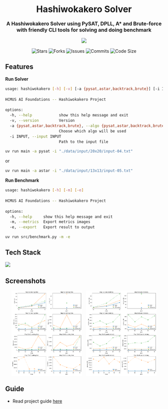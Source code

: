 <h1 align="center">Hashiwokakero Solver</h1>
<p align="center" style="font-size:16px"><strong>A Hashiwokakero Solver using PySAT, DPLL, A* and Brute-force with friendly CLI tools for solving and doing benchmark</strong></p>
<p align="center">  
  <img src="https://raw.githubusercontent.com/catppuccin/catppuccin/main/assets/palette/macchiato.png" width="400" />
</p>

<p align="center">
  <img alt="Stars" src="https://badgen.net/github/stars/yuran1811/hcmus-ai-foundations--hashiwokakero">
  <img alt="Forks" src="https://badgen.net/github/forks/yuran1811/hcmus-ai-foundations--hashiwokakero">
  <img alt="Issues" src="https://badgen.net/github/issues/yuran1811/hcmus-ai-foundations--hashiwokakero">
  <img alt="Commits" src="https://badgen.net/github/commits/yuran1811/hcmus-ai-foundations--hashiwokakero">
  <img alt="Code Size" src="https://img.shields.io/github/languages/code-size/yuran1811/hcmus-ai-foundations--hashiwokakero">
</p>

## Features

**Run Solver**

```bash
usage: hashiwokakero [-h] [-v] [-a {pysat,astar,backtrack,brute}] [-i INPUT]

HCMUS AI Foundations -- Hashiwokakero Project

options:
  -h, --help            show this help message and exit
  -v, --version         Version
  -a {pysat,astar,backtrack,brute}, --algo {pysat,astar,backtrack,brute}
                        Choose which algo will be used
  -i INPUT, --input INPUT
                        Path to the input file
```

```bash
uv run main -a pysat -i "./data/input/20x20/input-04.txt"
```
or
```bash
uv run main -a astar -i "./data/input/13x13/input-05.txt"
```

**Run Benchmark**

```bash
usage: hashiwokakero [-h] [-m] [-e]

HCMUS AI Foundations -- Hashiwokakero Project

options:
  -h, --help     show this help message and exit
  -m, --metrics  Export metrics images
  -e, --export   Export result to output
```

```bash
uv run src/benchmark.py -m -e
```

## Tech Stack

<img src="https://skill-icons-livid.vercel.app/icons?i=py,latex&gap=60" height="36" />

## Screenshots

<div style="display:flex;gap:12px;justify-content:center">
	<img src="./Report/imgs/benchmark-solving_time.png" style="width:45%;max-width:380px">
	<img src="./Report/imgs/benchmark-peak_memory.png" style="width:45%;max-width:380px">
</div>

## Guide

- Read project guide [here](./Source/md/guide.md)
